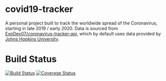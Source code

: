 # covid19-tracker
A personal project built to track the worldwide spread of the Coronavirus, starting in late 2019 / early 2020. Data is sourced from [ExpDev07/coronavirus-tracker-api](https://github.com/ExpDev07/coronavirus-tracker-api), which by default uses data provided by [Johns Hopkins University](https://github.com/CSSEGISandData/COVID-19).

# Build Status
[![Build Status](https://travis-ci.com/jacob-lucas/covid19-tracker.svg?branch=master)](https://travis-ci.com/jacob-lucas/covid19-tracker)
[![Coverage Status](https://coveralls.io/repos/github/jacob-lucas/covid19-tracker/badge.svg?branch=master)](https://coveralls.io/github/jacob-lucas/covid19-tracker?branch=master)

